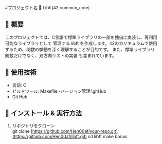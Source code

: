 #プロジェクト名 🚀
  Libft(42 common_core)

## 📌 概要
このプロジェクトでは、C言語で標準ライブラリの一部を独自に実装し、再利用可能なライブラリとして
管理する libft を作成します。42のカリキュラムで使用するため、関数の挙動を深く理解することが目的です。
また、標準ライブラリ関数だけでなく、双方向リストの実装 も含まれています。
## 🔧 使用技術
- 言語: C
- ビルドツール: Makefile
-バージョン管理:\gitHub
- Git Hub
## 🚀 インストール & 実行方法
1. リポジトリをクローン  
git clone [https://github.com/Hen00af/your-repo.git](https://github.com/Hen00af/libft.git)
cd libft
make bonus


